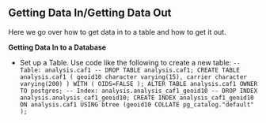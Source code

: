 Getting Data In/Getting Data Out
--------------------------------
Here we go over how to get data in to a table and how to get it out.

**Getting Data In to a Database**
- Set up a Table.  Use code like the following to create a new table:
``-- Table: analysis.caf1
-- DROP TABLE analysis.caf1;
CREATE TABLE analysis.caf1
(
  geoid10 character varying(15),
  carrier character varying(200)
)
WITH (
  OIDS=FALSE
);
ALTER TABLE analysis.caf1
  OWNER TO postgres;
-- Index: analysis.analysis_caf1_geoid10
-- DROP INDEX analysis.analysis_caf1_geoid10;
CREATE INDEX analysis_caf1_geoid10
  ON analysis.caf1
  USING btree
  (geoid10 COLLATE pg_catalog."default" );``
